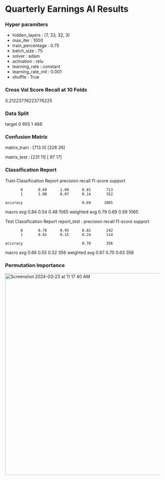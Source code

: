 # Quarterly Earnings AI Results

### Hyper paramiters
- hidden_layers :	(7, 33, 32, 3)
- max_iter : 1000
- train_percentage : 0.75
- batch_size : 75
- solver : adam
- activation : relu
- learning_rate :	constant
- learning_rate_init : 0.001
- shuffle :	True

### Cross Val Score Recall at 10 Folds
0.21223776223776225

### Data Split
target
0    955
1    466

### Confusion Matrix
matrix_train :
[713   0]
[326  26]

matrix_test :
[231  11]
[ 97  17]

### Classification Report
Train Classification Report
               precision    recall  f1-score   support

           0       0.69      1.00      0.81       713
           1       1.00      0.07      0.14       352

    accuracy                           0.69      1065
   macro avg       0.84      0.54      0.48      1065
weighted avg       0.79      0.69      0.59      1065

Test Classification Report
report_test :
               precision    recall  f1-score   support

           0       0.70      0.95      0.81       242
           1       0.61      0.15      0.24       114

    accuracy                           0.70       356
   macro avg       0.66      0.55      0.52       356
weighted avg       0.67      0.70      0.63       356

### Permutation Importance
<img width="655" alt="Screenshot 2024-03-23 at 11 17 40 AM" src="https://github.com/joel-1080p/earnings_ai/assets/156847809/865e94ff-6e30-4c49-a36c-47aab888526a">



